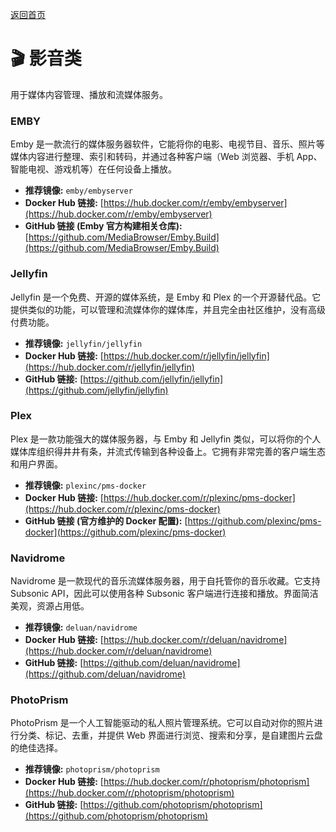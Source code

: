 [返回首页](../README.md)

# 🎬 影音类

用于媒体内容管理、播放和流媒体服务。

### EMBY

Emby 是一款流行的媒体服务器软件，它能将你的电影、电视节目、音乐、照片等媒体内容进行整理、索引和转码，并通过各种客户端（Web 浏览器、手机 App、智能电视、游戏机等）在任何设备上播放。

*   **推荐镜像:** `emby/embyserver`
*   **Docker Hub 链接:** [https://hub.docker.com/r/emby/embyserver](https://hub.docker.com/r/emby/embyserver)
*   **GitHub 链接 (Emby 官方构建相关仓库):** [https://github.com/MediaBrowser/Emby.Build](https://github.com/MediaBrowser/Emby.Build)

### Jellyfin

Jellyfin 是一个免费、开源的媒体系统，是 Emby 和 Plex 的一个开源替代品。它提供类似的功能，可以管理和流媒体你的媒体库，并且完全由社区维护，没有高级付费功能。

*   **推荐镜像:** `jellyfin/jellyfin`
*   **Docker Hub 链接:** [https://hub.docker.com/r/jellyfin/jellyfin](https://hub.docker.com/r/jellyfin/jellyfin)
*   **GitHub 链接:** [https://github.com/jellyfin/jellyfin](https://github.com/jellyfin/jellyfin)

### Plex

Plex 是一款功能强大的媒体服务器，与 Emby 和 Jellyfin 类似，可以将你的个人媒体库组织得井井有条，并流式传输到各种设备上。它拥有非常完善的客户端生态和用户界面。

*   **推荐镜像:** `plexinc/pms-docker`
*   **Docker Hub 链接:** [https://hub.docker.com/r/plexinc/pms-docker](https://hub.docker.com/r/plexinc/pms-docker)
*   **GitHub 链接 (官方维护的 Docker 配置):** [https://github.com/plexinc/pms-docker](https://github.com/plexinc/pms-docker)

### Navidrome

Navidrome 是一款现代的音乐流媒体服务器，用于自托管你的音乐收藏。它支持 Subsonic API，因此可以使用各种 Subsonic 客户端进行连接和播放。界面简洁美观，资源占用低。

*   **推荐镜像:** `deluan/navidrome`
*   **Docker Hub 链接:** [https://hub.docker.com/r/deluan/navidrome](https://hub.docker.com/r/deluan/navidrome)
*   **GitHub 链接:** [https://github.com/deluan/navidrome](https://github.com/deluan/navidrome)

### PhotoPrism

PhotoPrism 是一个人工智能驱动的私人照片管理系统。它可以自动对你的照片进行分类、标记、去重，并提供 Web 界面进行浏览、搜索和分享，是自建图片云盘的绝佳选择。

*   **推荐镜像:** `photoprism/photoprism`
*   **Docker Hub 链接:** [https://hub.docker.com/r/photoprism/photoprism](https://hub.docker.com/r/photoprism/photoprism)
*   **GitHub 链接:** [https://github.com/photoprism/photoprism](https://github.com/photoprism/photoprism)
